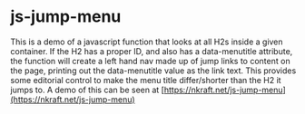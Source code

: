# js-jump-menu
This is a demo of a javascript function that looks at all H2s inside a given container. If the H2 has a proper ID, and also has a data-menutitle attribute, the function will create a left hand nav made up of jump links to content on the page, printing out the data-menutitle value as the link text. This provides some editorial control to make the menu title differ/shorter than the H2 it jumps to.
A demo of this can be seen at [https://nkraft.net/js-jump-menu](https://nkraft.net/js-jump-menu)
